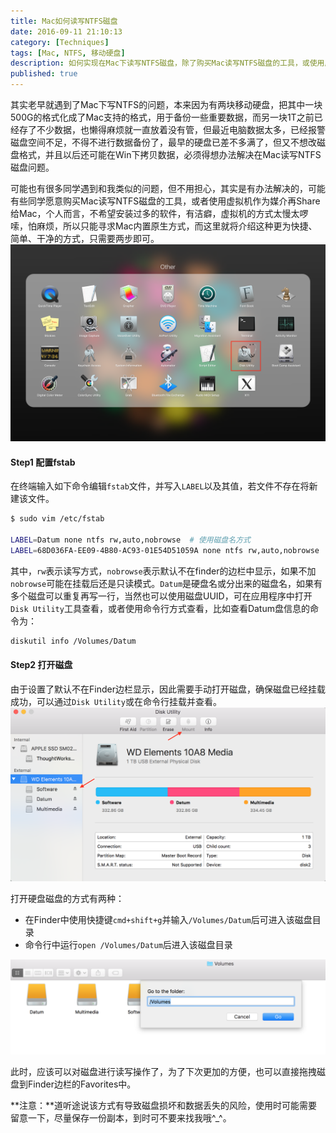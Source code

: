 ```yaml
---
title: Mac如何读写NTFS磁盘
date: 2016-09-11 21:10:13
category: [Techniques]
tags: [Mac, NTFS, 移动硬盘]
description: 如何实现在Mac下读写NTFS磁盘，除了购买Mac读写NTFS磁盘的工具，或使用虚拟机作为媒介再Share给Mac的方式外，还可以使用更为快捷、简单、干净的Mac内置原生方式解决写NTFS硬盘的问题。
published: true
---
```


其实老早就遇到了Mac下写NTFS的问题，本来因为有两块移动硬盘，把其中一块500G的格式化成了Mac支持的格式，用于备份一些重要数据，而另一块1T之前已经存了不少数据，也懒得麻烦就一直放着没有管，但最近电脑数据太多，已经报警磁盘空间不足，不得不进行数据备份了，最早的硬盘已差不多满了，但又不想改磁盘格式，并且以后还可能在Win下拷贝数据，必须得想办法解决在Mac读写NTFS磁盘问题。

可能也有很多同学遇到和我类似的问题，但不用担心，其实是有办法解决的，可能有些同学愿意购买Mac读写NTFS磁盘的工具，或者使用虚拟机作为媒介再Share给Mac，个人而言，不希望安装过多的软件，有洁癖，虚拟机的方式太慢太啰嗦，怕麻烦，所以只能寻求Mac内置原生方式，而这里就将介绍这种更为快捷、简单、干净的方式，只需要两步即可。
![](/assets/mac-rw-ntfs/disk_utility.png)

#### Step1 配置fstab
在终端输入如下命令编辑`fstab`文件，并写入`LABEL`以及其值，若文件不存在将新建该文件。
``` bash
$ sudo vim /etc/fstab

LABEL=Datum none ntfs rw,auto,nobrowse  # 使用磁盘名方式
LABEL=68D036FA-EE09-4B80-AC93-01E54D51059A none ntfs rw,auto,nobrowse  # 使用UUID方式
```

其中，`rw`表示读写方式，`nobrowse`表示默认不在finder的边栏中显示，如果不加`nobrowse`可能在挂载后还是只读模式。`Datum`是硬盘名或分出来的磁盘名，如果有多个磁盘可以重复再写一行，当然也可以使用磁盘UUID，可在应用程序中打开`Disk Utility`工具查看，或者使用命令行方式查看，比如查看Datum盘信息的命令为：
``` bash
diskutil info /Volumes/Datum
```

#### Step2 打开磁盘
由于设置了默认不在Finder边栏显示，因此需要手动打开磁盘，确保磁盘已经挂载成功，可以通过`Disk Utility`或在命令行挂载并查看。
![](/assets/mac-rw-ntfs/drive_info.png)

打开硬盘磁盘的方式有两种：
- 在Finder中使用快捷键`cmd+shift+g`并输入`/Volumes/Datum`后可进入该磁盘目录
- 命令行中运行`open /Volumes/Datum`后进入该磁盘目录

![](/assets/mac-rw-ntfs/volumes_folder.png)

此时，应该可以对磁盘进行读写操作了，为了下次更加的方便，也可以直接拖拽磁盘到Finder边栏的Favorites中。


**注意：**道听途说该方式有导致磁盘损坏和数据丢失的风险，使用时可能需要留意一下，尽量保存一份副本，到时可不要来找我哦^_^。
